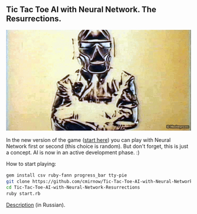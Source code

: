 ## Tic Tac Toe AI with Neural Network. The Resurrections.


[![Tic-Tac-Toe-AI-with-Neural-Network-Resurrections](https://github.com/cmirnow/Tic-Tac-Toe-AI-with-Neural-Network-Resurrections/blob/master/images/ai.gif)](https://masterpro.ws/neural-network-tictactoe)

In the new version of the game ([start here](https://github.com/cmirnow/Tic-Tac-Toe-AI-with-Neural-Network)) you can play with Neural Network first or second (this choice is random). But don't forget, this is just a concept. AI is now in an active development phase. :)

How to start playing:

```bash
gem install csv ruby-fann progress_bar tty-pie
git clone https://github.com/cmirnow/Tic-Tac-Toe-AI-with-Neural-Network-Resurrections.git
cd Tic-Tac-Toe-AI-with-Neural-Network-Resurrections
ruby start.rb
```

[Description](https://masterpro.ws/neural-network-tictactoe) (in Russian).
